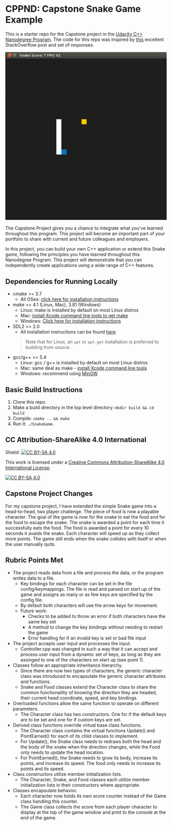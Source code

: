 # CPPND: Capstone Snake Game Example

This is a starter repo for the Capstone project in the [Udacity C++ Nanodegree Program](https://www.udacity.com/course/c-plus-plus-nanodegree--nd213). The code for this repo was inspired by [this](https://codereview.stackexchange.com/questions/212296/snake-game-in-c-with-sdl) excellent StackOverflow post and set of responses.

<img src="snake_game.gif"/>

The Capstone Project gives you a chance to integrate what you've learned throughout this program. This project will become an important part of your portfolio to share with current and future colleagues and employers.

In this project, you can build your own C++ application or extend this Snake game, following the principles you have learned throughout this Nanodegree Program. This project will demonstrate that you can independently create applications using a wide range of C++ features.

## Dependencies for Running Locally
* cmake >= 3.7
  * All OSes: [click here for installation instructions](https://cmake.org/install/)
* make >= 4.1 (Linux, Mac), 3.81 (Windows)
  * Linux: make is installed by default on most Linux distros
  * Mac: [install Xcode command line tools to get make](https://developer.apple.com/xcode/features/)
  * Windows: [Click here for installation instructions](http://gnuwin32.sourceforge.net/packages/make.htm)
* SDL2 >= 2.0
  * All installation instructions can be found [here](https://wiki.libsdl.org/Installation)
  >Note that for Linux, an `apt` or `apt-get` installation is preferred to building from source. 
* gcc/g++ >= 5.4
  * Linux: gcc / g++ is installed by default on most Linux distros
  * Mac: same deal as make - [install Xcode command line tools](https://developer.apple.com/xcode/features/)
  * Windows: recommend using [MinGW](http://www.mingw.org/)

## Basic Build Instructions

1. Clone this repo.
2. Make a build directory in the top level directory: `mkdir build && cd build`
3. Compile: `cmake .. && make`
4. Run it: `./SnakeGame`.


## CC Attribution-ShareAlike 4.0 International


Shield: [![CC BY-SA 4.0][cc-by-sa-shield]][cc-by-sa]

This work is licensed under a
[Creative Commons Attribution-ShareAlike 4.0 International License][cc-by-sa].

[![CC BY-SA 4.0][cc-by-sa-image]][cc-by-sa]

[cc-by-sa]: http://creativecommons.org/licenses/by-sa/4.0/
[cc-by-sa-image]: https://licensebuttons.net/l/by-sa/4.0/88x31.png
[cc-by-sa-shield]: https://img.shields.io/badge/License-CC%20BY--SA%204.0-lightgrey.svg

## Capstone Project Changes
For my capstone project, I have extended the simple Snake game into a head-to-head, two player challenge.
The piece of food is now a playable character. The goal of the game is now for the snake to eat the food and for the food to escape the snake.
The snake is awarded a point for each time it successfully eats the food. The food is awarded a point for every 10 seconds it avaids the snake. Each character will speed up as they collect more points.
The game still ends when the snake collides with itself or when the user manually quits.

## Rubric Points Met
* The project reads data from a file and process the data, or the program writes data to a file.
  * Key bindings for each character can be set in the file config/keymappings. The file is read and parsed on start up of the game and assigns as many or as few keys are specified by the config file.
  * By default both characters will use the arrow keys for movement.
  * Future work: 
    * Checks to be added to throw an error if both characters have the same key set
    * A method to change the key bindings without needing to restart the game
    * Error handling for if an invalid key is set or bad file input
* The project accepts user input and processes the input.
  * Controller.cpp was changed in such a way that it can accept and process user input from a dynamic set of keys, as long as they are assinged to one of the characters on start up (see point 1).
* Classes follow an appropriate inheritance hierarchy.
  * Since there are now two types of characters, the generic character class was introduced to encapsulate the generic character attributes and functions.
  * Snake and Food classes extend the Character class to share the common functionaility of knowing the direction they are headed, their current head coordinate, speed, and key bindings. 
* Overloaded functions allow the same function to operate on different parameters.
  * The Character class has two constructors. One for if the default keys are to be set and one for if custom keys are set.
* Derived class functions override virtual base class functions.
  * The Character class contains the virtual functions Update() and PointEarned() for each of its child classes to implement. 
  * For Update(), the Snake class needs to redraws both the head and the body of the snake when the direction changes, while the Food only needs to update the head location.
  * For PointEarned(), the Snake needs to grow its body, increase its points, and increase its speed. The food only needs to increase its points and its speed.
* Class constructors utilize member initialization lists.
  * The Character, Snake, and Food classes each utilize member initialization lists in their constructors where appropriate.
* Classes encapsulate behavior.
  * Each character now holds its own score counter instead of the Game class handling this counter.
  * The Game class collects the score from each player character to display at the top of the game window and print to the console at the end of the game.